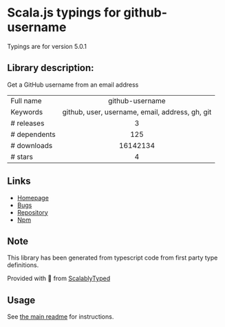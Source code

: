 
# Scala.js typings for github-username

Typings are for version 5.0.1

## Library description:
Get a GitHub username from an email address

|                    |                 |
| ------------------ | :-------------: |
| Full name          | github-username |
| Keywords           | github, user, username, email, address, gh, git |
| # releases         | 3 |
| # dependents       | 125 |
| # downloads        | 16142134 |
| # stars            | 4 |

## Links
- [Homepage](https://github.com/sindresorhus/github-username#readme)
- [Bugs](https://github.com/sindresorhus/github-username/issues)
- [Repository](https://github.com/sindresorhus/github-username)
- [Npm](https://www.npmjs.com/package/github-username)
    


## Note
This library has been generated from typescript code from first party type definitions.

Provided with :purple_heart: from [ScalablyTyped](https://github.com/oyvindberg/ScalablyTyped)

## Usage
See [the main readme](../../readme.md) for instructions.



